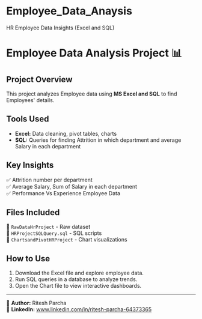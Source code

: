 # Employee_Data_Anaysis
HR Employee Data Insights (Excel and SQL)
# Employee Data Analysis Project 📊

## Project Overview
This project analyzes Employee data using **MS Excel and SQL** to find Employees' details.

## Tools Used
- **Excel:** Data cleaning, pivot tables, charts
- **SQL:** Queries for finding Attrition in which department and average Salary in each department

## Key Insights
✅ Attrition number per department  
✅ Average Salary, Sum of Salary in each department  
✅ Performance Vs Experience Employee Data

## Files Included
📂 `RawDataHrProject` - Raw dataset  
📂 `HRProjectSQLQuery.sql` - SQL scripts  
📂 `ChartsandPivotHRProject` - Chart visualizations  

## How to Use
1. Download the Excel file and explore employee data.
2. Run SQL queries in a database to analyze trends.
3. Open the Chart file to view interactive dashboards.

---
📌 **Author:** Ritesh Parcha  
📌 **LinkedIn:** www.linkedin.com/in/ritesh-parcha-64373365  
